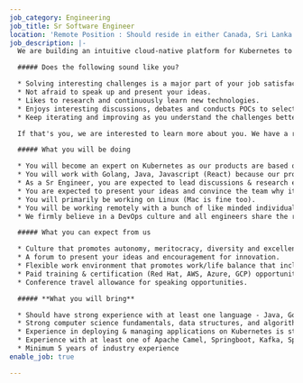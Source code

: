 ```yaml
---
job_category: Engineering
job_title: Sr Software Engineer
location: 'Remote Position : Should reside in either Canada, Sri Lanka or Brazil'
job_description: |-
  We are building an intuitive cloud-native platform for Kubernetes to define, manage, integrate & scale applications across multiple clusters.

  ##### Does the following sound like you?

  * Solving interesting challenges is a major part of your job satisfaction.
  * Not afraid to speak up and present your ideas.
  * Likes to research and continuously learn new technologies.
  * Enjoys interesting discussions, debates and conducts POCs to select the best ideas.
  * Keep iterating and improving as you understand the challenges better.

  If that's you, we are interested to learn more about you. We have a rigorous interview process as we hire the best. If you get through, this is what a typical day would look like

  ##### What you will be doing

  * You will become an expert on Kubernetes as our products are based on it and we deploy and manage our applications on Kubernetes.
  * You will work with Golang, Java, Javascript (React) because our products & solutions are implemented in various languages.
  * As a Sr Engineer, you are expected to lead discussions & research efforts and coordinate with our director of engineering.
  * You are expected to present your ideas and convince the team why it's the best solution as we believe in a merit based culture.
  * You will primarily be working on Linux (Mac is fine too).
  * You will be working remotely with a bunch of like minded individuals in a collaborative manner.
  * We firmly believe in a DevOps culture and all engineers share the responsibility of managing and deploying applications.

  ##### What you can expect from us

  * Culture that promotes autonomy, meritocracy, diversity and excellence.
  * A forum to present your ideas and encouragement for innovation.
  * Flexible work environment that promotes work/life balance that includes a discretionary leave policy that accommodates life changes.
  * Paid training & certification (Red Hat, AWS, Azure, GCP) opportunities.
  * Conference travel allowance for speaking opportunities.

  ##### **What you will bring**

  * Should have strong experience with at least one language - Java, Golang or Javascript
  * Strong computer science fundamentals, data structures, and algorithms
  * Experience in deploying & managing applications on Kubernetes is strongly preferred but not required
  * Experience with at least one of Apache Camel, Springboot, Kafka, Spark is required
  * Minimum 5 years of industry experience
enable_job: true

---
```

